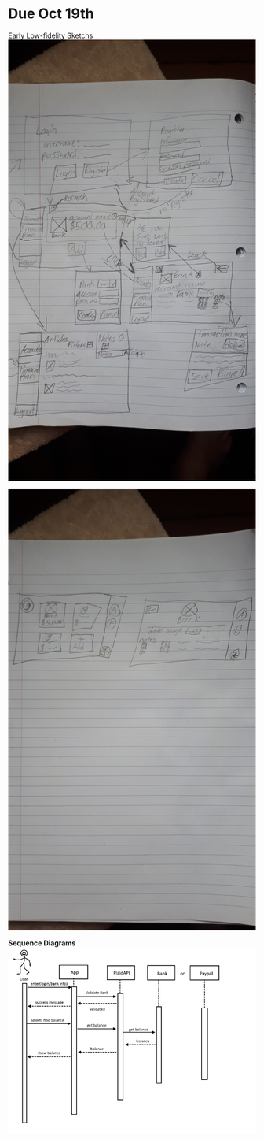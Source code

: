 # Due Oct 19th

Early Low-fidelity Sketchs
![20201013_164350](uploads/86b8699a21861f5035d294e569cde608/20201013_164350.jpg)

![20201013_165703](uploads/ee6c9fed2c0fdea6af328cbff8cfaaa1/20201013_165703.jpg)


**Sequence Diagrams**
![SequnceDiagramCheckBalanceV1](uploads/0b3202c819dfb60b48c756fa31478412/SequnceDiagramCheckBalanceV1.jpg)
